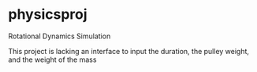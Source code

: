 # physicsproj
Rotational Dynamics Simulation

This project is lacking an interface to input the duration, the pulley weight, and the weight of the mass
